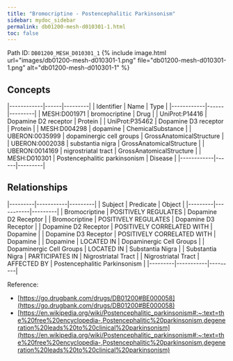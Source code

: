 ```yaml
---
title: "Bromocriptine - Postencephalitic Parkinsonism"
sidebar: mydoc_sidebar
permalink: db01200-mesh-d010301-1.html
toc: false 
---
```



Path ID: `DB01200_MESH_D010301_1`
{% include image.html url="images/db01200-mesh-d010301-1.png" file="db01200-mesh-d010301-1.png" alt="db01200-mesh-d010301-1" %}

## Concepts

|------------|------|---------|
| Identifier | Name | Type    |
|------------|------|---------|
| MESH:D001971 | bromocriptine | Drug |
| UniProt:P14416 | Dopamine D2 receptor | Protein |
| UniProt:P35462 | Dopamine D3 receptor | Protein |
| MESH:D004298 | dopamine | ChemicalSubstance |
| UBERON:0035999 | dopaminergic cell groups | GrossAnatomicalStructure |
| UBERON:0002038 | substantia nigra | GrossAnatomicalStructure |
| UBERON:0014169 | nigrostriatal tract | GrossAnatomicalStructure |
| MESH:D010301 | Postencephalitic parkinsonism | Disease |
|------------|------|---------|

## Relationships

|---------|-----------|---------|
| Subject | Predicate | Object  |
|---------|-----------|---------|
| Bromocriptine | POSITIVELY REGULATES | Dopamine D2 Receptor |
| Bromocriptine | POSITIVELY REGULATES | Dopamine D3 Receptor |
| Dopamine D2 Receptor | POSITIVELY CORRELATED WITH | Dopamine |
| Dopamine D3 Receptor | POSITIVELY CORRELATED WITH | Dopamine |
| Dopamine | LOCATED IN | Dopaminergic Cell Groups |
| Dopaminergic Cell Groups | LOCATED IN | Substantia Nigra |
| Substantia Nigra | PARTICIPATES IN | Nigrostriatal Tract |
| Nigrostriatal Tract | AFFECTED BY | Postencephalitic Parkinsonism |
|---------|-----------|---------|

Reference: 
  - [https://go.drugbank.com/drugs/DB01200#BE000058](https://go.drugbank.com/drugs/DB01200#BE000058)
  - [https://en.wikipedia.org/wiki/Postencephalitic_parkinsonism#:~:text=the%20free%20encyclopedia-,Postencephalitic%20parkinsonism,degeneration%20leads%20to%20clinical%20parkinsonism](https://en.wikipedia.org/wiki/Postencephalitic_parkinsonism#:~:text=the%20free%20encyclopedia-,Postencephalitic%20parkinsonism,degeneration%20leads%20to%20clinical%20parkinsonism)
